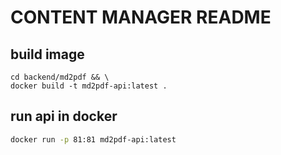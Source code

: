 # CONTENT MANAGER README

## build image
```
cd backend/md2pdf && \
docker build -t md2pdf-api:latest .
```

## run api in docker
```bash
docker run -p 81:81 md2pdf-api:latest
```
